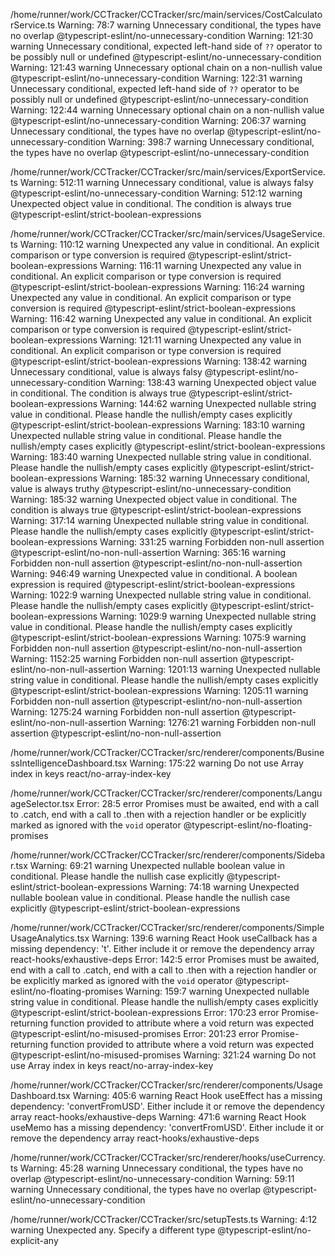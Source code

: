 /home/runner/work/CCTracker/CCTracker/src/main/services/CostCalculatorService.ts
Warning:    78:7   warning  Unnecessary conditional, the types have no overlap                                                  @typescript-eslint/no-unnecessary-condition
Warning:   121:30  warning  Unnecessary conditional, expected left-hand side of `??` operator to be possibly null or undefined  @typescript-eslint/no-unnecessary-condition
Warning:   121:43  warning  Unnecessary optional chain on a non-nullish value                                                   @typescript-eslint/no-unnecessary-condition
Warning:   122:31  warning  Unnecessary conditional, expected left-hand side of `??` operator to be possibly null or undefined  @typescript-eslint/no-unnecessary-condition
Warning:   122:44  warning  Unnecessary optional chain on a non-nullish value                                                   @typescript-eslint/no-unnecessary-condition
Warning:   206:37  warning  Unnecessary conditional, the types have no overlap                                                  @typescript-eslint/no-unnecessary-condition
Warning:   398:7   warning  Unnecessary conditional, the types have no overlap                                                  @typescript-eslint/no-unnecessary-condition

/home/runner/work/CCTracker/CCTracker/src/main/services/ExportService.ts
Warning:   512:11  warning  Unnecessary conditional, value is always falsy                        @typescript-eslint/no-unnecessary-condition
Warning:   512:12  warning  Unexpected object value in conditional. The condition is always true  @typescript-eslint/strict-boolean-expressions

/home/runner/work/CCTracker/CCTracker/src/main/services/UsageService.ts
Warning:    110:12  warning  Unexpected any value in conditional. An explicit comparison or type conversion is required         @typescript-eslint/strict-boolean-expressions
Warning:    116:11  warning  Unexpected any value in conditional. An explicit comparison or type conversion is required         @typescript-eslint/strict-boolean-expressions
Warning:    116:24  warning  Unexpected any value in conditional. An explicit comparison or type conversion is required         @typescript-eslint/strict-boolean-expressions
Warning:    116:42  warning  Unexpected any value in conditional. An explicit comparison or type conversion is required         @typescript-eslint/strict-boolean-expressions
Warning:    121:11  warning  Unexpected any value in conditional. An explicit comparison or type conversion is required         @typescript-eslint/strict-boolean-expressions
Warning:    138:42  warning  Unnecessary conditional, value is always falsy                                                     @typescript-eslint/no-unnecessary-condition
Warning:    138:43  warning  Unexpected object value in conditional. The condition is always true                               @typescript-eslint/strict-boolean-expressions
Warning:    144:62  warning  Unexpected nullable string value in conditional. Please handle the nullish/empty cases explicitly  @typescript-eslint/strict-boolean-expressions
Warning:    183:10  warning  Unexpected nullable string value in conditional. Please handle the nullish/empty cases explicitly  @typescript-eslint/strict-boolean-expressions
Warning:    183:40  warning  Unexpected nullable string value in conditional. Please handle the nullish/empty cases explicitly  @typescript-eslint/strict-boolean-expressions
Warning:    185:32  warning  Unnecessary conditional, value is always truthy                                                    @typescript-eslint/no-unnecessary-condition
Warning:    185:32  warning  Unexpected object value in conditional. The condition is always true                               @typescript-eslint/strict-boolean-expressions
Warning:    317:14  warning  Unexpected nullable string value in conditional. Please handle the nullish/empty cases explicitly  @typescript-eslint/strict-boolean-expressions
Warning:    331:25  warning  Forbidden non-null assertion                                                                       @typescript-eslint/no-non-null-assertion
Warning:    365:16  warning  Forbidden non-null assertion                                                                       @typescript-eslint/no-non-null-assertion
Warning:    946:49  warning  Unexpected value in conditional. A boolean expression is required                                  @typescript-eslint/strict-boolean-expressions
Warning:   1022:9   warning  Unexpected nullable string value in conditional. Please handle the nullish/empty cases explicitly  @typescript-eslint/strict-boolean-expressions
Warning:   1029:9   warning  Unexpected nullable string value in conditional. Please handle the nullish/empty cases explicitly  @typescript-eslint/strict-boolean-expressions
Warning:   1075:9   warning  Forbidden non-null assertion                                                                       @typescript-eslint/no-non-null-assertion
Warning:   1152:25  warning  Forbidden non-null assertion                                                                       @typescript-eslint/no-non-null-assertion
Warning:   1201:13  warning  Unexpected nullable string value in conditional. Please handle the nullish/empty cases explicitly  @typescript-eslint/strict-boolean-expressions
Warning:   1205:11  warning  Forbidden non-null assertion                                                                       @typescript-eslint/no-non-null-assertion
Warning:   1275:24  warning  Forbidden non-null assertion                                                                       @typescript-eslint/no-non-null-assertion
Warning:   1276:21  warning  Forbidden non-null assertion                                                                       @typescript-eslint/no-non-null-assertion

/home/runner/work/CCTracker/CCTracker/src/renderer/components/BusinessIntelligenceDashboard.tsx
Warning:   175:22  warning  Do not use Array index in keys  react/no-array-index-key

/home/runner/work/CCTracker/CCTracker/src/renderer/components/LanguageSelector.tsx
Error:   28:5  error  Promises must be awaited, end with a call to .catch, end with a call to .then with a rejection handler or be explicitly marked as ignored with the `void` operator  @typescript-eslint/no-floating-promises

/home/runner/work/CCTracker/CCTracker/src/renderer/components/Sidebar.tsx
Warning:   69:21  warning  Unexpected nullable boolean value in conditional. Please handle the nullish case explicitly  @typescript-eslint/strict-boolean-expressions
Warning:   74:18  warning  Unexpected nullable boolean value in conditional. Please handle the nullish case explicitly  @typescript-eslint/strict-boolean-expressions

/home/runner/work/CCTracker/CCTracker/src/renderer/components/SimpleUsageAnalytics.tsx
Warning:   139:6   warning  React Hook useCallback has a missing dependency: 't'. Either include it or remove the dependency array                                                              react-hooks/exhaustive-deps
Error:   142:5   error    Promises must be awaited, end with a call to .catch, end with a call to .then with a rejection handler or be explicitly marked as ignored with the `void` operator  @typescript-eslint/no-floating-promises
Warning:   159:7   warning  Unexpected nullable string value in conditional. Please handle the nullish/empty cases explicitly                                                                   @typescript-eslint/strict-boolean-expressions
Error:   170:23  error    Promise-returning function provided to attribute where a void return was expected                                                                                   @typescript-eslint/no-misused-promises
Error:   201:23  error    Promise-returning function provided to attribute where a void return was expected                                                                                   @typescript-eslint/no-misused-promises
Warning:   321:24  warning  Do not use Array index in keys                                                                                                                                      react/no-array-index-key

/home/runner/work/CCTracker/CCTracker/src/renderer/components/UsageDashboard.tsx
Warning:   405:6  warning  React Hook useEffect has a missing dependency: 'convertFromUSD'. Either include it or remove the dependency array  react-hooks/exhaustive-deps
Warning:   471:6  warning  React Hook useMemo has a missing dependency: 'convertFromUSD'. Either include it or remove the dependency array    react-hooks/exhaustive-deps

/home/runner/work/CCTracker/CCTracker/src/renderer/hooks/useCurrency.ts
Warning:   45:28  warning  Unnecessary conditional, the types have no overlap  @typescript-eslint/no-unnecessary-condition
Warning:   59:11  warning  Unnecessary conditional, the types have no overlap  @typescript-eslint/no-unnecessary-condition

/home/runner/work/CCTracker/CCTracker/src/setupTests.ts
Warning:   4:12  warning  Unexpected any. Specify a different type  @typescript-eslint/no-explicit-any

